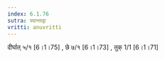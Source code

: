 ```yaml
---
index: 6.1.76
sutra: पदान्ताद्वा
vritti: anuvritti
---
```


दीर्घात् ५/१  [6।1।75] ,  छे ७/१ [6।1।73] , तुक् 1/1 [6।1।71]